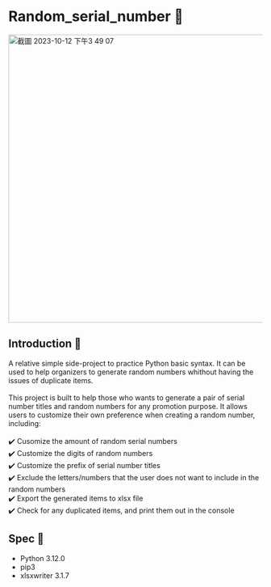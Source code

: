 # Random_serial_number 🎰
<img width="570" alt="截圖 2023-10-12 下午3 49 07" src="https://github.com/phoenix850508/random_serial_number/assets/121414639/e65aba6f-d248-433a-b3d7-0f7c112453a8">

## Introduction 🎫
A relative simple side-project to practice Python basic syntax. It can be used to help organizers to generate random numbers whithout having the issues of duplicate items. 
<br>
<br>
This project is built to help those who wants to generate a pair of serial number titles and random numbers for any promotion purpose.
It allows users to customize their own preference when creating a random number, including:
<br>
<br>
✔️ Cusomize the amount of random serial numbers
<br>
✔️ Customize the digits of random numbers
<br>
✔️ Customize the prefix of serial number titles
<br>
✔️ Exclude the letters/numbers that the user does not want to include in the random numbers
<br>
✔️ Export the generated items to xlsx file
<br>
✔️ Check for any duplicated items, and print them out in the console

## Spec 🔧
* Python 3.12.0
* pip3
* xlsxwriter 3.1.7

